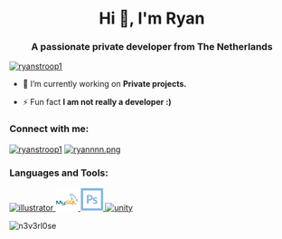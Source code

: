 <h1 align="center">Hi 👋, I'm Ryan</h1>
<h3 align="center">A passionate private developer from The Netherlands</h3>

<p align="left"> <a href="https://twitter.com/ryanstroop1" target="blank"><img src="https://img.shields.io/twitter/follow/ryanstroop1?logo=twitter&style=for-the-badge" alt="ryanstroop1" /></a> </p>

- 🔭 I’m currently working on **Private projects.**

- ⚡ Fun fact **I am not really a developer :)**

<h3 align="left">Connect with me:</h3>
<p align="left">
<a href="https://twitter.com/ryanstroop1" target="blank"><img align="center" src="https://raw.githubusercontent.com/rahuldkjain/github-profile-readme-generator/master/src/images/icons/Social/twitter.svg" alt="ryanstroop1" height="30" width="40" /></a>
<a href="https://instagram.com/ryannnn.png" target="blank"><img align="center" src="https://raw.githubusercontent.com/rahuldkjain/github-profile-readme-generator/master/src/images/icons/Social/instagram.svg" alt="ryannnn.png" height="30" width="40" /></a>
</p>

<h3 align="left">Languages and Tools:</h3>
<p align="left"> <a href="https://www.adobe.com/in/products/illustrator.html" target="_blank" rel="noreferrer"> <img src="https://www.vectorlogo.zone/logos/adobe_illustrator/adobe_illustrator-icon.svg" alt="illustrator" width="40" height="40"/> </a> <a href="https://www.mysql.com/" target="_blank" rel="noreferrer"> <img src="https://raw.githubusercontent.com/devicons/devicon/master/icons/mysql/mysql-original-wordmark.svg" alt="mysql" width="40" height="40"/> </a> <a href="https://www.photoshop.com/en" target="_blank" rel="noreferrer"> <img src="https://raw.githubusercontent.com/devicons/devicon/master/icons/photoshop/photoshop-line.svg" alt="photoshop" width="40" height="40"/> </a> <a href="https://unity.com/" target="_blank" rel="noreferrer"> <img src="https://www.vectorlogo.zone/logos/unity3d/unity3d-icon.svg" alt="unity" width="40" height="40"/> </a> </p>


<p><img align="center" src="![image](https://user-images.githubusercontent.com/112830315/209256481-abbd0c71-c452-4039-abec-db343bb4ebb9.png)" alt="n3v3rl0se" /></p>
